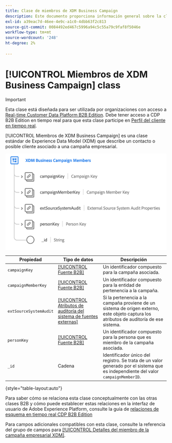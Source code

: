```yaml
---
title: Clase de miembros de XDM Business Campaign
description: Este documento proporciona información general sobre la clase de miembros de la campaña empresarial XDM en el Modelo de datos de experiencia (XDM).
exl-id: a39eac7d-46ee-4e9c-a1c0-4dbb63f2c813
source-git-commit: 0084492ed467c5996a94c5c55a79c9faf8f5046e
workflow-type: tm+mt
source-wordcount: '248'
ht-degree: 2%

---
```


# [!UICONTROL Miembros de XDM Business Campaign] class

>[!IMPORTANT]
>
>Esta clase está diseñada para ser utilizada por organizaciones con acceso a [Real-time Customer Data Platform B2B Edition](../../../rtcdp/b2b-overview.md). Debe tener acceso a CDP B2B Edition en tiempo real para que esta clase participe en [Perfil del cliente en tiempo real](../../../profile/home.md).

[!UICONTROL Miembros de XDM Business Campaign] es una clase estándar de Experience Data Model (XDM) que describe un contacto o posible cliente asociado a una campaña empresarial.

![La estructura de la clase Miembros de la campaña empresarial XDM tal como aparece en la interfaz de usuario](../../images/classes/b2b/business-campaign-members.png)

| Propiedad | Tipo de datos | Descripción |
| --- | --- | --- |
| `campaignKey` | [[!UICONTROL Fuente B2B]](../../data-types/b2b-source.md) | Un identificador compuesto para la campaña asociada. |
| `campaignMemberKey` | [[!UICONTROL Fuente B2B]](../../data-types/b2b-source.md) | Un identificador compuesto para la entidad de pertenencia a la campaña. |
| `extSourceSystemAudit` | [[!UICONTROL Atributos de auditoría del sistema de fuentes externas]](../../data-types/external-source-system-audit-attributes.md) | Si la pertenencia a la campaña proviene de un sistema de origen externo, este objeto captura los atributos de auditoría de ese sistema. |
| `personKey` | [[!UICONTROL Fuente B2B]](../../data-types/b2b-source.md) | Un identificador compuesto para la persona que es miembro de la campaña asociada. |
| `_id` | Cadena | Identificador único del registro. Se trata de un valor generado por el sistema que es independiente del valor `campaignMemberID`. |

{style=&quot;table-layout:auto&quot;}

Para saber cómo se relaciona esta clase conceptualmente con las otras clases B2B y cómo puede establecer estas relaciones en la interfaz de usuario de Adobe Experience Platform, consulte la guía de [relaciones de esquema en tiempo real CDP B2B Edition](../../tutorials/relationship-b2b.md)

Para campos adicionales compatibles con esta clase, consulte la referencia del grupo de campos para [[!UICONTROL Detalles del miembro de la campaña empresarial XDM]](../../field-groups/b2b-campaign-members/details.md).
